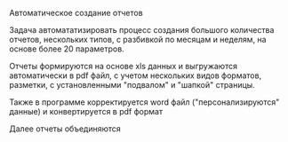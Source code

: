 Автоматическое создание отчетов

Задача автомататизировать процесс создания большого количества отчетов, нескольких типов, с разбивкой по месяцам и неделям, на основе более 20 параметров.

Отчеты формируются на основе xls данных и выгружаются автоматически в pdf файл, с учетом нескольких видов форматов, разметки, с установленными "подвалом" и "шапкой" страницы.

Также в программе корректируется word файл ("персонализируются" данные) и конвертируется в pdf формат

Далее отчеты объединяются
